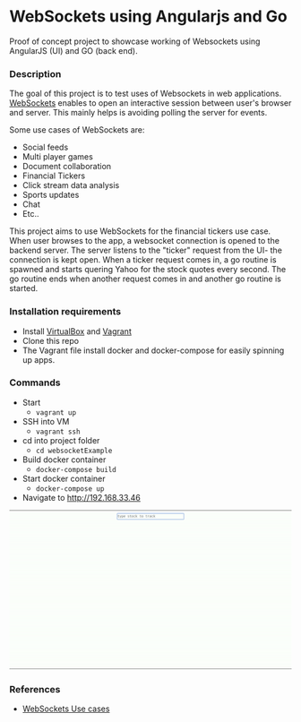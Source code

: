 # WebSockets using Angularjs and Go #

Proof of concept project to showcase working of Websockets using AngularJS (UI) and GO (back end).

### Description ###

The goal of this project is to test uses of Websockets in web applications. [WebSockets](https://developer.mozilla.org/en-US/docs/Web/API/WebSockets_API) enables to open an interactive session between user's browser and server. This mainly helps is avoiding polling the server for events. 

Some use cases of WebSockets are:

* Social feeds
* Multi player games
* Document collaboration 
* Financial Tickers
* Click stream data analysis
* Sports updates
* Chat
* Etc..

This project aims to use WebSockets for the financial tickers use case. When user browses to the app, a websocket connection is opened to the backend server. The server listens to the "ticker" request from the UI- the connection is kept open. When a ticker request comes in, a go routine is spawned and starts quering Yahoo for the stock quotes every second. The go routine ends when another request comes in and another go routine is started. 



### Installation requirements

* Install [VirtualBox](https://www.virtualbox.org/wiki/Downloads) and [Vagrant](https://www.vagrantup.com/downloads.html)
* Clone this repo
* The Vagrant file install docker and docker-compose for easily spinning up apps.

### Commands ###

* Start
    * `vagrant up`
* SSH into VM
    * `vagrant ssh` 
* cd into project folder
    * `cd websocketExample`
* Build docker container
    * `docker-compose build`
* Start docker container
    * `docker-compose up`
* Navigate to http://192.168.33.46

![Alt](/resources/stockTicker.gif "Demo")

### References ###

* [WebSockets Use cases](http://www.javaworld.com/article/2071232/java-app-dev/9-killer-uses-for-websockets.html)